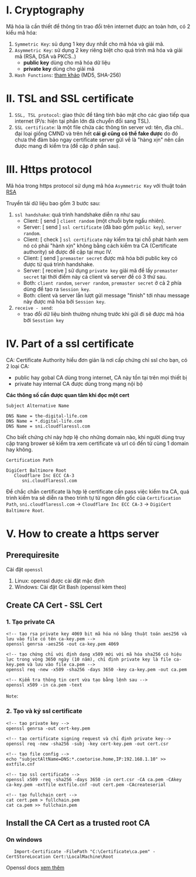 # I. Cryptography

Mã hóa là cần thiết để thông tin trao đổi trên internet được an toàn hơn, có 2 kiểu mã hóa:
1. `Symmetric Key`: sủ dụng 1 key duy nhất cho mã hóa và giải mã.
2. `Asymmetric Key`: sử dụng 2 key riêng biệt cho quá trình mã hóa và giải mã (RSA, DSA và PKCS..)
   -  **public key** dùng cho mã hóa dữ liệu
   -  **private key** dùng cho giải mã
3. `Hash Functions`: [tham khảo](https://codelearn.io/sharing/hash-la-gi-va-hash-dung-de-lam-gi) (MD5, SHA-256)

# II. TSL and SSL certificate

1. `SSL, TSL protocol`: giao thức để tăng tính bảo mật cho các giao tiếp qua internet (P/s: hiện tại phần lớn đã chuyển đổi sang TSL).
2. `SSL certificate`: là một file chứa các thông tin server vd: tên, địa chỉ.. đại loại giống CMND và trên hết **cái gì cũng có thể fake được** do đó chưa thể đảm bảo ngay certificate server gửi về là "hàng xịn" nên cần được mang đi kiểm tra (đề cập ở phần sau).

# III. Https protocol

Mã hóa trong https protocol sử dụng mã hóa `Asymmetric Key` với thuật toán [RSA](https://vi.wikipedia.org/wiki/RSA_(m%C3%A3_h%C3%B3a))

Truyền tải dữ liệu bao gồm 3 bước sau:
1. `ssl handshake`: quá trình handshake diễn ra như sau
   - Client: [ send ] `client random` (một chuỗi byte ngẩu nhiên).
   - Server: [ send ] `ssl certificate` (đã bao gồm `public key`), `server random`.
   - Client: [ check ] `ssl certificate` này kiểm tra tại chỗ phát hành xem nó có phải "hành xịn" không bằng cách kiểm tra CA (Certificate authority) sẽ được đề cập tại mục IV.
   - Client: [ send ] `premaster secret` được mã hóa bởi public key có được từ quá trình handshake.
   - Server: [ receive ] sử dụng `private key` giải mã để lấy `premaster secret` tại thời điểm này cả client và server đề có 3 thứ sau.
   - Both: `client random`, `server random`, `premaster secret` ở cả 2 phía dùng để tạo ra `Session key`.
   - Both: client và server lần lượt gửi message "finish" tới nhau message này được mã hóa bởi `Session key`.
2. `receive - send`:
   - trao đổi dữ liệu bình thường nhưng trước khi gửi đi sẽ được mã hóa bởi `Sesstion key`

# IV. Part of a ssl certificate

CA: Certificate Authority hiểu đơn giản là nơi cấp chứng chỉ ssl cho bạn, có 2 loại CA:
- public hay gobal CA dùng trong internet, CA này tồn tại trên mọi thiết bị
- private hay internal CA được dùng trong mạng nội bộ


**Các thông số cần được quan tâm khi đọc một cert**

`Subject Alternative Name`

```
DNS Name = the-digital-life.com
DNS Name = *.digital-life.com
DNS Name = sni.cloudflaressl.com
```
Cho biết chứng chỉ này hợp lệ cho những domain nào, khi người dùng truy cập trang brower sẽ kiểm tra xem certificate và url có đến từ cùng 1 domain hay không.

`Certification Path`
```
DigiCert Baltimore Root
   Cloudflare Inc ECC CA-3
      sni.cloudflaressl.com
```
Để chắc chắn certificate là hợp lệ certificate cần pass việc kiểm tra CA, quá trình kiểm tra sẽ diễn ra theo trình tự từ ngọn đến gốc của `Certification Path`, `sni.cloudflaressl.com` -> `Cloudflare Inc ECC CA-3` -> `DigiCert Baltimore Root`.

# V. How to create a https server

## Prerequiresite

Cài đặt `openssl`
  1. Linux: openssl được cài đặt mặc định
  2. Windows: Cài đặt Git Bash (openssl kèm theo)

## Create CA Cert - SSL Cert

### 1. Tạo private CA
   ```
   <!-- tạo rsa private key 4069 bit mã hóa nó bằng thuật toán aes256 và lưu vào file có tên ca-key.pem -->
   openssl genrsa -aes256 -out ca-key.pem 4069

   <!-- tạo chứng chỉ với định dạng x509 mới với mã hóa sha256 có hiệu lực trong vòng 3650 ngày (10 năm), chỉ định private key là file ca-key.pem và lưu vào file ca.pem -->
   openssl req -new -x509 -sha256 -days 3650 -key ca-key.pem -out ca.pem

   <!-- Kiểm tra thông tin cert vừa tạo bằng lệnh sau -->
   openssl x509 -in ca.pem -text
   ```
   `Note`: 

### 2. Tạo và ký ssl certificate 
   ```
   <!-- tạo private key -->
   openssl genrsa -out cert-key.pem

   <!-- tạo certificate signing request và chỉ định private key-->
   openssl req -new -sha256 -subj -key cert-key.pem -out cert.csr

   <!-- tạo file config -->
   echo "subjectAltName=DNS:*.coetorise.home,IP:192.168.1.10" >> extfile.cnf

   <!-- tạo ssl certificate -->
   openssl x509 -req -sha256 -days 3650 -in cert.csr -CA ca.pem -CAkey ca-key.pem -extfile extfile.cnf -out cert.pem -CAcreateserial
   
   <!-- tạo fullchain cert -->
   cat cert.pem > fullchain.pem
   cat ca.pem >> fullchain.pem
   ```

## Install the CA Cert as a trusted root CA
   ### On windows  
```
   Import-Certificate -FilePath "C:\Certificate\ca.pem" -CertStoreLocation Cert:\LocalMachine\Root
```

Openssl docs
[xem thêm](https://www.openssl.org/docs/man1.1.1/man1/)